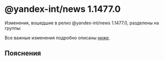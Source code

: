 # @yandex-int/news 1.1477.0

<!-- ЧЕЛОВЕЧЕСКОЕ ВСТУПЛЕНИЕ -->

Изменения, вошедшие в релиз @yandex-int/news 1.1477.0, разделены на группы:

Все важные изменения подробно описаны [ниже](#Пояснения).

## Пояснения

